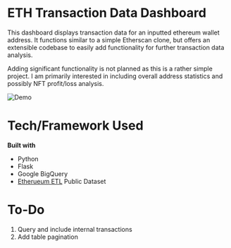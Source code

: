 # ETH Transaction Data Dashboard

This dashboard displays transaction data for an inputted ethereum wallet address. It functions similar to a simple Etherscan clone, but offers an extensible codebase to easily add functionality for further transaction data analysis.

Adding significant functionality is not planned as this is a rather simple project. I am primarily interested in including overall address statistics and possibly NFT profit/loss analysis.

![Demo](https://user-images.githubusercontent.com/82065267/138613538-a2d8e98e-4813-4def-aa23-c4e9baaacaac.gif)

# Tech/Framework Used

**Built with**
* Python
* Flask
* Google BigQuery
* [Etherueum ETL]( https://github.com/blockchain-etl/ethereum-etl ) Public Dataset

# To-Do
1. Query and include internal transactions
2. Add table pagination

